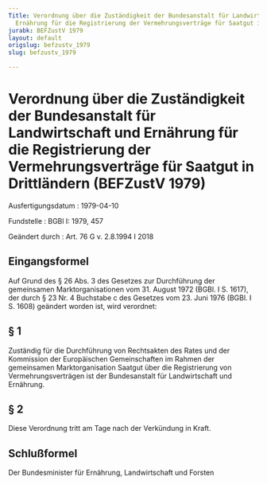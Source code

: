 ```yaml
---
Title: Verordnung über die Zuständigkeit der Bundesanstalt für Landwirtschaft und
  Ernährung für die Registrierung der Vermehrungsverträge für Saatgut in Drittländern
jurabk: BEFZustV 1979
layout: default
origslug: befzustv_1979
slug: befzustv_1979

---
```


# Verordnung über die Zuständigkeit der Bundesanstalt für Landwirtschaft und Ernährung für die Registrierung der Vermehrungsverträge für Saatgut in Drittländern (BEFZustV 1979)

Ausfertigungsdatum
:   1979-04-10

Fundstelle
:   BGBl I: 1979, 457

Geändert durch
:   Art. 76 G v. 2.8.1994 I 2018


## Eingangsformel

Auf Grund des § 26 Abs. 3 des Gesetzes zur Durchführung der
gemeinsamen Marktorganisationen vom 31. August 1972 (BGBl. I S. 1617),
der durch § 23 Nr. 4 Buchstabe c des Gesetzes vom 23. Juni 1976 (BGBl.
I S. 1608) geändert worden ist, wird verordnet:


## § 1

Zuständig für die Durchführung von Rechtsakten des Rates und der
Kommission der Europäischen Gemeinschaften im Rahmen der gemeinsamen
Marktorganisation Saatgut über die Registrierung von
Vermehrungsverträgen ist der Bundesanstalt für Landwirtschaft und
Ernährung.


## § 2

Diese Verordnung tritt am Tage nach der Verkündung in Kraft.


## Schlußformel

Der Bundesminister für Ernährung, Landwirtschaft und Forsten

